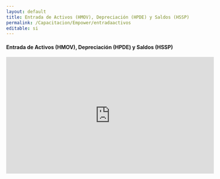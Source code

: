 ```yaml
---
layout: default
title: Entrada de Activos (HMOV), Depreciación (HPDE) y Saldos (HSSP)
permalink: /Capacitacion/Empower/entradaactivos
editable: si
---
```


#### Entrada de Activos (HMOV), Depreciación (HPDE) y Saldos (HSSP)


<iframe width="560" height="315" src="https://www.youtube.com/embed/vPTeZ3HgJho" frameborder="0" allow="accelerometer; autoplay; clipboard-write; encrypted-media; gyroscope; picture-in-picture" allowfullscreen></iframe>
